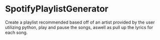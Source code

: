 # SpotifyPlaylistGenerator
Create a playlist recommended based off of an artist provided by the user utilizing python, play and pause the songs, aswell as pull up the lyrics for each song.
